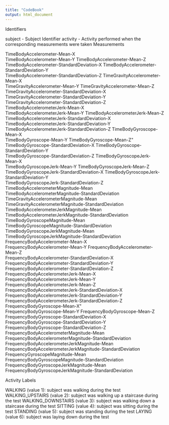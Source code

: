 ```yaml
---
title: "CodeBook"
output: html_document
---
```


Identifiers

subject - Subject Identifier
activity - Activity performed when the corresponding measurements were taken
Measurements

TimeBodyAccelerometer-Mean-X                             
TimeBodyAccelerometer-Mean-Y
TimeBodyAccelerometer-Mean-Z                             
TimeBodyAccelerometer-StandardDeviation-X
TimeBodyAccelerometer-StandardDeviation-Y                
TimeBodyAccelerometer-StandardDeviation-Z
TimeGravityAccelerometer-Mean-X                          
TimeGravityAccelerometer-Mean-Y
TimeGravityAccelerometer-Mean-Z                          
TimeGravityAccelerometer-StandardDeviation-X
TimeGravityAccelerometer-StandardDeviation-Y             
TimeGravityAccelerometer-StandardDeviation-Z
TimeBodyAccelerometerJerk-Mean-X                         
TimeBodyAccelerometerJerk-Mean-Y
TimeBodyAccelerometerJerk-Mean-Z                         
TimeBodyAccelerometerJerk-StandardDeviation-X
TimeBodyAccelerometerJerk-StandardDeviation-Y            
TimeBodyAccelerometerJerk-StandardDeviation-Z
TimeBodyGyroscope-Mean-X                                 
TimeBodyGyroscope-Mean-Y
TimeBodyGyroscope-Mean-Z"                                 
TimeBodyGyroscope-StandardDeviation-X
TimeBodyGyroscope-StandardDeviation-Y                    
TimeBodyGyroscope-StandardDeviation-Z
TimeBodyGyroscopeJerk-Mean-X                             
TimeBodyGyroscopeJerk-Mean-Y
TimeBodyGyroscopeJerk-Mean-Z                             
TimeBodyGyroscopeJerk-StandardDeviation-X
TimeBodyGyroscopeJerk-StandardDeviation-Y                
TimeBodyGyroscopeJerk-StandardDeviation-Z
TimeBodyAccelerometerMagnitude-Mean                      
TimeBodyAccelerometerMagnitude-StandardDeviation
TimeGravityAccelerometerMagnitude-Mean                   
TimeGravityAccelerometerMagnitude-StandardDeviation
TimeBodyAccelerometerJerkMagnitude-Mean                  
TimeBodyAccelerometerJerkMagnitude-StandardDeviation
TimeBodyGyroscopeMagnitude-Mean                          
TimeBodyGyroscopeMagnitude-StandardDeviation
TimeBodyGyroscopeJerkMagnitude-Mean                      
TimeBodyGyroscopeJerkMagnitude-StandardDeviation
FrequencyBodyAccelerometer-Mean-X                        
FrequencyBodyAccelerometer-Mean-Y
FrequencyBodyAccelerometer-Mean-Z                      
FrequencyBodyAccelerometer-StandardDeviation-X
FrequencyBodyAccelerometer-StandardDeviation-Y           
FrequencyBodyAccelerometer-StandardDeviation-Z
FrequencyBodyAccelerometerJerk-Mean-X                    
FrequencyBodyAccelerometerJerk-Mean-Y
FrequencyBodyAccelerometerJerk-Mean-Z                    
FrequencyBodyAccelerometerJerk-StandardDeviation-X
FrequencyBodyAccelerometerJerk-StandardDeviation-Y       
FrequencyBodyAccelerometerJerk-StandardDeviation-Z
FrequencyBodyGyroscope-Mean-X"                            
FrequencyBodyGyroscope-Mean-Y
FrequencyBodyGyroscope-Mean-Z                            
FrequencyBodyGyroscope-StandardDeviation-X
FrequencyBodyGyroscope-StandardDeviation-Y
FrequencyBodyGyroscope-StandardDeviation-Z
FrequencyBodyAccelerometerMagnitude-Mean                 
FrequencyBodyAccelerometerMagnitude-StandardDeviation
FrequencyBodyAccelerometerJerkMagnitude-Mean             
FrequencyBodyAccelerometerJerkMagnitude-StandardDeviation
FrequencyGyroscopeMagnitude-Mean
FrequencyBodyGyroscopeMagnitude-StandardDeviation
FrequencyBodyGyroscopeJerkMagnitude-Mean
FrequencyBodyGyroscopeJerkMagnitude-StandardDeviation    

Activity Labels


WALKING (value 1): subject was walking during the test
WALKING_UPSTAIRS (value 2): subject was walking up a staircase during the test
WALKING_DOWNSTAIRS (value 3): subject was walking down a staircase during the test
SITTING (value 4): subject was sitting during the test
STANDING (value 5): subject was standing during the test
LAYING (value 6): subject was laying down during the test
